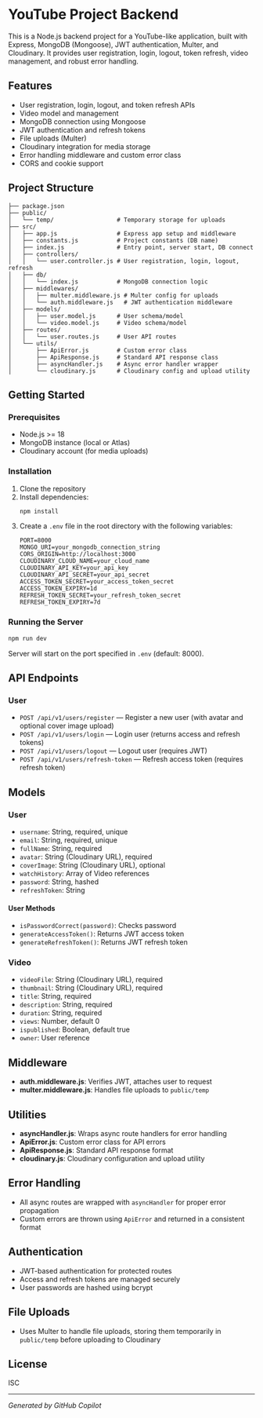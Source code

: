 
# YouTube Project Backend

This is a Node.js backend project for a YouTube-like application, built with Express, MongoDB (Mongoose), JWT authentication, Multer, and Cloudinary. It provides user registration, login, logout, token refresh, video management, and robust error handling.

## Features
- User registration, login, logout, and token refresh APIs
- Video model and management
- MongoDB connection using Mongoose
- JWT authentication and refresh tokens
- File uploads (Multer)
- Cloudinary integration for media storage
- Error handling middleware and custom error class
- CORS and cookie support

## Project Structure
```
├── package.json
├── public/
│   └── temp/                  # Temporary storage for uploads
├── src/
│   ├── app.js                 # Express app setup and middleware
│   ├── constants.js           # Project constants (DB name)
│   ├── index.js               # Entry point, server start, DB connect
│   ├── controllers/
│   │   └── user.controller.js # User registration, login, logout, refresh
│   ├── db/
│   │   └── index.js           # MongoDB connection logic
│   ├── middlewares/
│   │   ├── multer.middleware.js # Multer config for uploads
│   │   └── auth.middleware.js   # JWT authentication middleware
│   ├── models/
│   │   ├── user.model.js      # User schema/model
│   │   └── video.model.js     # Video schema/model
│   ├── routes/
│   │   └── user.routes.js     # User API routes
│   └── utils/
│       ├── ApiError.js        # Custom error class
│       ├── ApiResponse.js     # Standard API response class
│       ├── asyncHandler.js    # Async error handler wrapper
│       └── cloudinary.js      # Cloudinary config and upload utility
```

## Getting Started

### Prerequisites
- Node.js >= 18
- MongoDB instance (local or Atlas)
- Cloudinary account (for media uploads)

### Installation
1. Clone the repository
2. Install dependencies:
   ```bash
   npm install
   ```
3. Create a `.env` file in the root directory with the following variables:
   ```env
   PORT=8000
   MONGO_URI=your_mongodb_connection_string
   CORS_ORIGIN=http://localhost:3000
   CLOUDINARY_CLOUD_NAME=your_cloud_name
   CLOUDINARY_API_KEY=your_api_key
   CLOUDINARY_API_SECRET=your_api_secret
   ACCESS_TOKEN_SECRET=your_access_token_secret
   ACCESS_TOKEN_EXPIRY=1d
   REFRESH_TOKEN_SECRET=your_refresh_token_secret
   REFRESH_TOKEN_EXPIRY=7d
   ```

### Running the Server
```bash
npm run dev
```
Server will start on the port specified in `.env` (default: 8000).

## API Endpoints

### User
- `POST /api/v1/users/register` — Register a new user (with avatar and optional cover image upload)
- `POST /api/v1/users/login` — Login user (returns access and refresh tokens)
- `POST /api/v1/users/logout` — Logout user (requires JWT)
- `POST /api/v1/users/refresh-token` — Refresh access token (requires refresh token)

## Models

### User
- `username`: String, required, unique
- `email`: String, required, unique
- `fullName`: String, required
- `avatar`: String (Cloudinary URL), required
- `coverImage`: String (Cloudinary URL), optional
- `watchHistory`: Array of Video references
- `password`: String, hashed
- `refreshToken`: String

#### User Methods
- `isPasswordCorrect(password)`: Checks password
- `generateAccessToken()`: Returns JWT access token
- `generateRefreshToken()`: Returns JWT refresh token

### Video
- `videoFile`: String (Cloudinary URL), required
- `thumbnail`: String (Cloudinary URL), required
- `title`: String, required
- `description`: String, required
- `duration`: String, required
- `views`: Number, default 0
- `ispublished`: Boolean, default true
- `owner`: User reference

## Middleware

- **auth.middleware.js**: Verifies JWT, attaches user to request
- **multer.middleware.js**: Handles file uploads to `public/temp`

## Utilities

- **asyncHandler.js**: Wraps async route handlers for error handling
- **ApiError.js**: Custom error class for API errors
- **ApiResponse.js**: Standard API response format
- **cloudinary.js**: Cloudinary configuration and upload utility

## Error Handling

- All async routes are wrapped with `asyncHandler` for proper error propagation
- Custom errors are thrown using `ApiError` and returned in a consistent format

## Authentication

- JWT-based authentication for protected routes
- Access and refresh tokens are managed securely
- User passwords are hashed using bcrypt

## File Uploads

- Uses Multer to handle file uploads, storing them temporarily in `public/temp` before uploading to Cloudinary

## License
ISC

---
*Generated by GitHub Copilot*
